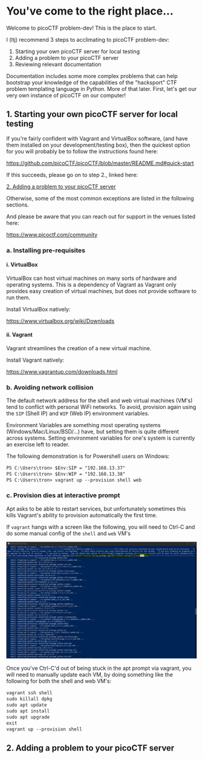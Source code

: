 # You've come to the right place...

Welcome to picoCTF problem-dev! This is the place to start.

I (ltj) recommend 3 steps to acclimating to picoCTF problem-dev:

1. Starting your own picoCTF server for local testing
2. Adding a problem to your picoCTF server
3. Reviewing relevant documentation

Documentation includes some more complex problems that can help bootstrap your
knowledge of the capabilities of the "hacksport" CTF problem templating
language in Python. More of that later. First, let's get our very own instance
of picoCTF on our computer!


## 1. Starting your own picoCTF server for local testing

If you're fairly confident with Vagrant and VirtualBox software, (and have them
installed on your development/testing box), then the quickest option for you
will probably be to follow the instructions found here:

https://github.com/picoCTF/picoCTF/blob/master/README.md#quick-start

If this succeeds, please go on to step 2., linked here:

[2. Adding a problem to your picoCTF server](https://github.com/picoCTF/start-problem-dev#2-adding-a-problem-to-your-picoctf-server)

Otherwise, some of the most common exceptions are listed in the following 
sections.

And please be aware that you can reach out for support in the venues listed 
here:

https://www.picoctf.com/community

### a. Installing pre-requisites

#### i. VirtualBox

VirtualBox can host virtual machines on many sorts of hardware and operating
systems. This is a dependency of Vagrant as Vagrant only provides easy creation
of virtual machines, but does not provide software to run them.

Install VirtualBox natively:

https://www.virtualbox.org/wiki/Downloads

#### ii. Vagrant

Vagrant streamlines the creation of a new virtual machine.

Install Vagrant natively:

https://www.vagrantup.com/downloads.html


### b. Avoiding network collision

The default network address for the shell and web virtual machines (VM's) tend
to conflict with personal WiFi networks. To avoid, provision again using the
`SIP` (Shell IP) and `WIP` (Web IP) environment variables.

Environment Variables are something most operating systems 
(Windows/Mac/Linux/BSD/...) have, but setting them is quite different across
systems. Setting environment variables for one's system is currently an 
exercise left to reader.

The following demonstration is for Powershell users on Windows:

```
PS C:\Users\tron> $Env:SIP = "192.168.13.37"
PS C:\Users\tron> $Env:WIP = "192.168.13.38"
PS C:\Users\tron> vagrant up --provision shell web
```


### c. Provision dies at interactive prompt

Apt asks to be able to restart services, but unfortunately sometimes this kills
Vagrant's ability to provision automatically the first time.

If `vagrant` hangs with a screen like the following, you will need to Ctrl-C
and do some manual config of the `shell` and `web` VM's

![Apt Hangup](/img/death-by-prompt.png)

Once you've Ctrl-C'd out of being stuck in the apt prompt via vagrant, you will
need to manually update each VM, by doing something like the following for both
the shell and web VM's:

```
vagrant ssh shell
sudo killall dpkg
sudo apt update
sudo apt install
sudo apt upgrade
exit
vagrant up --provision shell
```

## 2. Adding a problem to your picoCTF server


